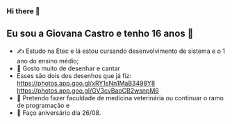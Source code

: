 ### Hi there 👋

<!--
**gicscastro/gicscastro** is a ✨ _special_ ✨ repository because its `README.md` (this file) appears on your GitHub profile.

Sobre mim:

- 🔭 I´m currently working on ...
- 🌱 I´m currently learning ...
- 👯 I´m looking to collaborate on ...
- 😕 I´m looking for help with ...
- 💬 Ask me about ...
- 📫 How to reach me: ...
- 🙂 Pronouns: ...
- ⚡ Fun fact: ...
-->
## Eu sou a Giovana Castro e tenho 16 anos 🧡
- ✍ Estudo na Etec e lá estou cursando desenvolvimento de sistema e o 1 ano do ensino médio;
- 🤪 Gosto muito de desenhar e cantar
- Esses são dois dos desenhos que já fiz:
https://photos.app.goo.gl/xRY1sNn1MaB3498Y8
https://photos.app.goo.gl/GV3cvBaoCB2wsnpM6
- 🐶 Pretendo fazer faculdade de medicina veterinária ou continuar o ramo de programação e
- 🎈 Faço aniversário dia 26/08.
